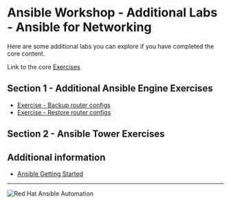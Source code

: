 # Ansible Workshop - Additional Labs - Ansible for Networking

Here are some additional labs you can explore if you have completed the core content. 

Link to the core [Exercises](https://ansible.github.io/workshops/exercises/ansible_network/)

## Section 1 - Additional Ansible Engine Exercises

 - [Exercise - Backup router configs](backup)
 - [Exercise - Restore router configs](restore)

## Section 2 - Ansible Tower Exercises

## Additional information

 - [Ansible Getting Started](http://docs.ansible.com/ansible/latest/intro_getting_started.html)

---
![Red Hat Ansible Automation](../../images/rh-ansible-automation.png)
